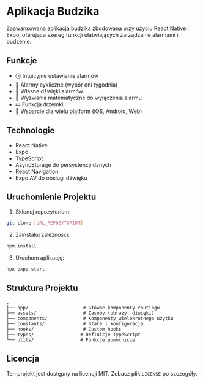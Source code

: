 # Aplikacja Budzika

Zaawansowana aplikacja budzika zbudowana przy użyciu React Native i Expo, oferująca szereg funkcji ułatwiających zarządzanie alarmami i budzenie.

## Funkcje

- 🕒 Intuicyjne ustawianie alarmów
- 🔄 Alarmy cykliczne (wybór dni tygodnia)
- 🎵 Własne dźwięki alarmów
- 🧮 Wyzwania matematyczne do wyłączenia alarmu
- 💤 Funkcja drzemki
- 📱 Wsparcie dla wielu platform (iOS, Android, Web)

## Technologie

- React Native
- Expo
- TypeScript
- AsyncStorage do persystencji danych
- React Navigation
- Expo AV do obsługi dźwięku

## Uruchomienie Projektu

1. Sklonuj repozytorium:
```bash
git clone [URL_REPOZYTORIUM]
```

2. Zainstaluj zależności:
```bash
npm install
```

3. Uruchom aplikację:
```bash
npx expo start
```

## Struktura Projektu

```
.
├── app/                    # Główne komponenty routingu
├── assets/                 # Zasoby (obrazy, dźwięki)
├── components/             # Komponenty wielokrotnego użytku
├── constants/              # Stałe i konfiguracja
├── hooks/                  # Custom hooks
├── types/                 # Definicje TypeScript
└── utils/                 # Funkcje pomocnicze
```

## Licencja

Ten projekt jest dostępny na licencji MIT. Zobacz plik `LICENSE` po szczegóły.
